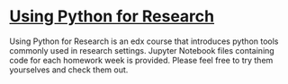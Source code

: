 # [Using Python for Research](https://courses.edx.org/courses/course-v1:HarvardX+PH526x+2T2020/course/)
Using Python for Research is an edx course that introduces python tools commonly used in research settings. Jupyter Notebook files containing code for each homework week is provided. Please feel free to try them yourselves and check them out.
